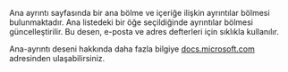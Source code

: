 ﻿Ana ayrıntı sayfasında bir ana bölme ve içeriğe ilişkin ayrıntılar bölmesi bulunmaktadır. Ana listedeki bir öğe seçildiğinde ayrıntılar bölmesi güncelleştirilir. Bu desen, e-posta ve adres defterleri için sıklıkla kullanılır.

Ana-ayrıntı deseni hakkında daha fazla bilgiye [docs.microsoft.com](https://docs.microsoft.com/windows/uwp/controls-and-patterns/master-details) adresinden ulaşabilirsiniz.
